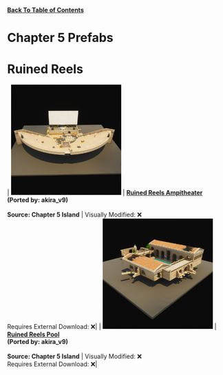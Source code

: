 
**[Back To Table of Contents](/Table%20of%20Contents.md)**
# Chapter 5 Prefabs

# Ruined Reels

| <img src=".assets/CP_RReels2_Ampitheater_Icon.png" width="256"/> | **[Ruined Reels Ampitheater](SpawnerTexts/CP_RReels2_Ampitheater_Text.txt)**<br>**(Ported by: akira_v9)**<br><br>**Source: Chapter 5 Island** | Visually Modified: ❌<br>Requires External Download: ❌|
| <img src=".assets/CP_RReels2_Pool_Icon.png" width="256"/> | **[Ruined Reels Pool](SpawnerTexts/CP_RReels2_Pool_Text.txt)**<br>**(Ported by: akira_v9)**<br><br>**Source: Chapter 5 Island** | Visually Modified: ❌<br>Requires External Download: ❌|